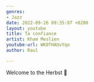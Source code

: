 ```yaml
---
genres:
- Jazz
date: 2022-09-26 09:35:07 +0200
layout: youtube
title: Ta confiance
artist: Kham Meslien
youtube-url: WK0THAUvYqo
author: Raul

---
```

Welcome to the Herbst 🍂